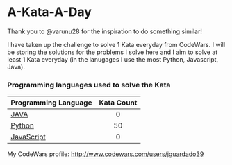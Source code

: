 # A-Kata-A-Day

Thank you to @varunu28 for the inspiration to do something similar!

I have taken up the challenge to solve 1 Kata everyday from CodeWars. I will be storing the solutions for the problems I solve here and I aim to solve at least 1 Kata everyday (in the lanugages I use the most Python, Javascript, Java).

### Programming languages used to solve the Kata


|    Programming Language  |    Kata Count  | 
|----------|:-------------:|
| [JAVA](https://github.com/jguardado39/A-Kata-A-Day/tree/master/Java) | 0 | 
| [Python](https://github.com/jguardado39/A-Kata-A-Day/tree/master/Python) | 50 | 
| [JavaScript]() | 0 | 

My CodeWars profile: http://www.codewars.com/users/jguardado39
